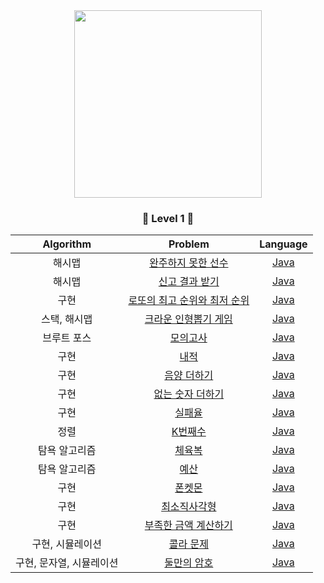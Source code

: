 <div align="center">
<img src="https://programmers.co.kr/assets/img-meta-programmers-e00862a7c9acd8ef5164f8c85b3ab0127d083ab59b3a98d7219690bd3570bf35.png" height="300">


### <center>🥉 Level 1 🥉</center>

| Algorithm |  Problem  |  Language  |
|:---------:|:---------:|:----------:|
| 해시맵 | [완주하지 못한 선수](https://school.programmers.co.kr/learn/courses/30/lessons/42576) | [Java](./src/P42576.java) |
| 해시맵 | [신고 결과 받기](https://school.programmers.co.kr/learn/courses/30/lessons/92334) | [Java](./src/신고_결과_받기.md) |
| 구현 | [로또의 최고 순위와 최저 순위](https://school.programmers.co.kr/learn/courses/30/lessons/77484) | [Java](./src/로또의_최고_순위와_최저_순위.md) |
| 스택, 해시맵 | [크라운 인형뽑기 게임](https://school.programmers.co.kr/learn/courses/30/lessons/64061) | [Java](./src/크라운_인형뽑기_게임.md) |
| 브루트 포스 | [모의고사](https://school.programmers.co.kr/learn/courses/30/lessons/42840) | [Java](./src/모의고사.md) |
| 구현 | [내적](https://school.programmers.co.kr/learn/courses/30/lessons/70128) | [Java](./src/내적.md) |
| 구현 | [음양 더하기](https://school.programmers.co.kr/learn/courses/30/lessons/76501) | [Java](./src/음양_더하기.md) |
| 구현 | [없는 숫자 더하기](https://school.programmers.co.kr/learn/courses/30/lessons/86051) | [Java](./src/없는_숫자_더하기.md) |
| 구현 | [실패율](https://school.programmers.co.kr/learn/courses/30/lessons/42889) | [Java](./src/실패율.md) |
| 정렬 | [K번째수](https://school.programmers.co.kr/learn/courses/30/lessons/42748) | [Java](./src/K번째수.md) |
| 탐욕 알고리즘 | [체육복](https://school.programmers.co.kr/learn/courses/30/lessons/42862) | [Java](./src/체육복.md) |
| 탐욕 알고리즘 | [예산](https://school.programmers.co.kr/learn/courses/30/lessons/12982) | [Java](./src/예산.md) |
| 구현 | [폰켓몬](https://school.programmers.co.kr/learn/courses/30/lessons/1845) | [Java](./src/폰켓몬.md) |
| 구현 | [최소직사각형](https://school.programmers.co.kr/learn/courses/30/lessons/86491) | [Java](./src/최소직사각형.md) |
| 구현 | [부족한 금액 계산하기](https://school.programmers.co.kr/learn/courses/30/lessons/82612) | [Java](./src/부족한_금액_계산하기.md) |
| 구현, 시뮬레이션 | [콜라 문제](https://school.programmers.co.kr/learn/courses/30/lessons/132267) | [Java](./src/P132267.java) |
| 구현, 문자열, 시뮬레이션 | [둘만의 암호](https://school.programmers.co.kr/learn/courses/30/lessons/155652) | [Java](./src/P155652.java) |

</div>